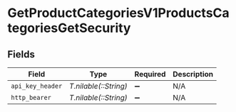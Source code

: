# GetProductCategoriesV1ProductsCategoriesGetSecurity


## Fields

| Field                 | Type                  | Required              | Description           |
| --------------------- | --------------------- | --------------------- | --------------------- |
| `api_key_header`      | *T.nilable(::String)* | :heavy_minus_sign:    | N/A                   |
| `http_bearer`         | *T.nilable(::String)* | :heavy_minus_sign:    | N/A                   |